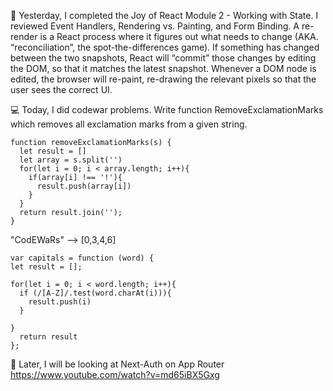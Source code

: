 📖 Yesterday, I completed the Joy of React Module 2 - Working with State. I reviewed Event Handlers, Rendering vs. Painting, and Form Binding. 
A re-render is a React process where it figures out what needs to change (AKA. “reconciliation”, the spot-the-differences game).
If something has changed between the two snapshots, React will “commit” those changes by editing the DOM, so that it matches the latest snapshot.
Whenever a DOM node is edited, the browser will re-paint, re-drawing the relevant pixels so that the user sees the correct UI.


💻 Today, I did codewar problems. 
Write function RemoveExclamationMarks which removes all exclamation marks from a given string.

```
function removeExclamationMarks(s) {
  let result = []
  let array = s.split('')
  for(let i = 0; i < array.length; i++){
    if(array[i] !== '!'){
      result.push(array[i])
    }
  }
  return result.join('');
}
```

"CodEWaRs" --> [0,3,4,6]
```
var capitals = function (word) {
let result = [];
  
for(let i = 0; i < word.length; i++){
  if (/[A-Z]/.test(word.charAt(i))){
    result.push(i)
  }
  
}
  return result
};
```
🎯 Later, I will be looking at Next-Auth on App Router 
https://www.youtube.com/watch?v=md65iBX5Gxg
